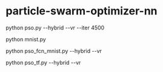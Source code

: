 # particle-swarm-optimizer-nn
python pso.py --hybrid --vr --iter 4500

python mnist.py

python pso_fcn_mnist.py --hybrid --vr

python pso_tf.py --hybrid --vr
